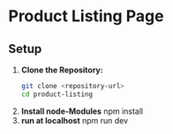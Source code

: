 # Product Listing Page

## Setup

1. **Clone the Repository:**
   ```bash
   git clone <repository-url>
   cd product-listing
2. **Install node-Modules**
   npm install
3. **run at localhost**
    npm run dev